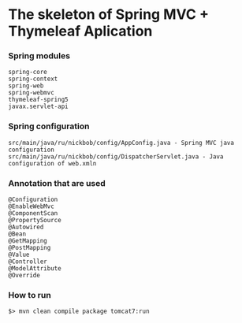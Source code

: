 # The skeleton of Spring MVC + Thymeleaf Aplication

### Spring modules 

```
spring-core
spring-context
spring-web
spring-webmvc
thymeleaf-spring5
javax.servlet-api
```


### Spring configuration
```
src/main/java/ru/nickbob/config/AppConfig.java - Spring MVC java configuration 
src/main/java/ru/nickbob/config/DispatcherServlet.java - Java configuration of web.xmln
```


### Annotation that are used
```
@Configuration	
@EnableWebMvc
@ComponentScan
@PropertySource
@Autowired
@Bean
@GetMapping
@PostMapping
@Value
@Controller
@ModelAttribute
@Override
```


### How to run 
```
$> mvn clean compile package tomcat7:run
```

